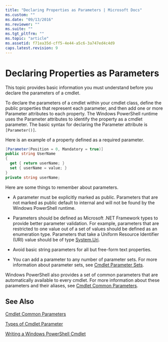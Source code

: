 ```yaml
---
title: "Declaring Properties as Parameters | Microsoft Docs"
ms.custom: ""
ms.date: "09/13/2016"
ms.reviewer: ""
ms.suite: ""
ms.tgt_pltfrm: ""
ms.topic: "article"
ms.assetid: f71ea35d-cff5-4e44-a5c6-3a747ed4c4d9
caps.latest.revision: 9
---
```

# Declaring Properties as Parameters

This topic provides basic information you must understand before you declare the parameters of a cmdlet.

To declare the parameters of a cmdlet within your cmdlet class, define the public properties that represent each parameter, and then add one or more Parameter attributes to each property. The Windows PowerShell runtime uses the Parameter attributes to identify the property as a cmdlet parameter. The basic syntax for declaring the Parameter attribute is `[Parameter()]`.

Here is an example of a property defined as a required parameter.

```csharp
[Parameter(Position = 0, Mandatory = true)]
public string UserName
{
  get { return userName; }
  set { userName = value; }
}
private string userName;
```

Here are some things to remember about parameters.

- A parameter must be explicitly marked as public. Parameters that are not marked as public default to internal and will not be found by the Windows PowerShell runtime.

- Parameters should be defined as Microsoft .NET Framework types to provide better parameter validation. For example, parameters that are restricted to one value out of a set of values should be defined as an enumeration type. Parameters that take a Uniform Resource Identifier (URI) value should be of type [System.Uri](/dotnet/api/System.Uri).

- Avoid basic string parameters for all but free-form text properties.

- You can add a parameter to any number of parameter sets. For more information about parameter sets, see [Cmdlet Parameter Sets](./cmdlet-parameter-sets.md).

Windows PowerShell also provides a set of common parameters that are automatically available to every cmdlet. For more information about these parameters and their aliases, see [Cmdlet Common Parameters](./common-parameter-names.md).

## See Also

[Cmdlet Common Parameters](./common-parameter-names.md)

[Types of Cmdlet Parameter](./types-of-cmdlet-parameters.md)

[Writing a Windows PowerShell Cmdlet](./writing-a-windows-powershell-cmdlet.md)

